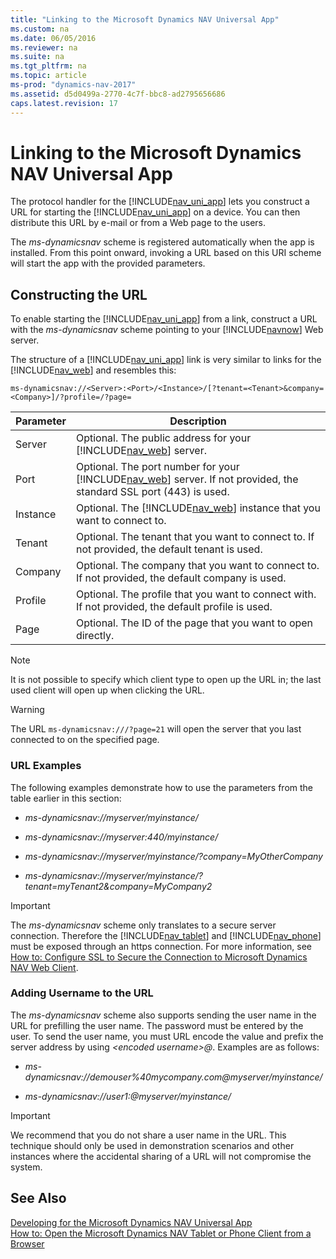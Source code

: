 ```yaml
---
title: "Linking to the Microsoft Dynamics NAV Universal App"
ms.custom: na
ms.date: 06/05/2016
ms.reviewer: na
ms.suite: na
ms.tgt_pltfrm: na
ms.topic: article
ms-prod: "dynamics-nav-2017"
ms.assetid: d5d0499a-2770-4c7f-bbc8-ad2795656686
caps.latest.revision: 17
---
```

# Linking to the Microsoft Dynamics NAV Universal App
The protocol handler for the [!INCLUDE[nav_uni_app](includes/nav_uni_app_md.md)] lets you construct a URL for starting the [!INCLUDE[nav_uni_app](includes/nav_uni_app_md.md)] on a device. You can then distribute this URL by e\-mail or from a Web page to the users.  
  
 The *ms\-dynamicsnav* scheme is registered automatically when the app is installed. From this point onward, invoking a URL based on this URI scheme will start the app with the provided parameters.  
  
## Constructing the URL  
 To enable starting the [!INCLUDE[nav_uni_app](includes/nav_uni_app_md.md)] from a link, construct a URL with the *ms\-dynamicsnav* scheme pointing to your [!INCLUDE[navnow](includes/navnow_md.md)] Web server.  
  
 The structure of a [!INCLUDE[nav_uni_app](includes/nav_uni_app_md.md)] link is very similar to links for the [!INCLUDE[nav_web](includes/nav_web_md.md)] and resembles this:  
  
 `ms-dynamicsnav://<Server>:<Port>/<Instance>/[?tenant=<Tenant>&company=<Company>]/?profile=/?page=`  
  
|Parameter|Description|  
|---------------|-----------------|  
|Server|Optional. The public address for your [!INCLUDE[nav_web](includes/nav_web_md.md)] server.|  
|Port|Optional. The port number for your [!INCLUDE[nav_web](includes/nav_web_md.md)] server. If not provided, the standard SSL port \(443\) is used.|  
|Instance|Optional. The [!INCLUDE[nav_web](includes/nav_web_md.md)] instance that you want to connect to.|  
|Tenant|Optional. The tenant that you want to connect to. If not provided, the default tenant is used.|  
|Company|Optional. The company that you want to connect to. If not provided, the default company is used.|  
|Profile|Optional. The profile that you want to connect with. If not provided, the default profile is used.|  
|Page|Optional. The ID of the page that you want to open directly.|  
  
> [!NOTE]  
>  It is not possible to specify which client type to open up the URL in; the last used client will open up when clicking the URL.  
  
> [!WARNING]  
>  The URL `ms-dynamicsnav:///?page=21` will open the server that you last connected to on the specified page.  
  
### URL Examples  
 The following examples demonstrate how to use the parameters from the table earlier in this section:  
  
-   *ms\-dynamicsnav:\/\/myserver\/myinstance\/*  
  
-   *ms\-dynamicsnav:\/\/myserver:440\/myinstance\/*  
  
-   *ms\-dynamicsnav:\/\/myserver\/myinstance\/?company\=MyOtherCompany*  
  
-   *ms\-dynamicsnav:\/\/myserver\/myinstance\/?tenant\=myTenant2&company\=MyCompany2*  
  
> [!IMPORTANT]  
>  The *ms\-dynamicsnav* scheme only translates to a secure server connection. Therefore the [!INCLUDE[nav_tablet](includes/nav_tablet_md.md)] and [!INCLUDE[nav_phone](includes/nav_phone_md.md)] must be exposed through an https connection. For more information, see [How to: Configure SSL to Secure the Connection to Microsoft Dynamics NAV Web Client](How%20to:%20Configure%20SSL%20to%20Secure%20the%20Connection%20to%20Microsoft%20Dynamics%20NAV%20Web%20Client.md).  
  
### Adding Username to the URL  
 The *ms\-dynamicsnav* scheme also supports sending the user name in the URL for prefilling the user name. The password must be entered by the user. To send the user name, you must URL encode the value and prefix the server address by using *\<encoded username\>@*. Examples are as follows:  
  
-   *ms\-dynamicsnav:\/\/demouser%40mycompany.com@myserver\/myinstance\/*  
  
-   *ms\-dynamicsnav:\/\/user1:@myserver\/myinstance\/*  
  
> [!IMPORTANT]  
>  We recommend that you do not share a user name in the URL. This technique should only be used in demonstration scenarios and other instances where the accidental sharing of a URL will not compromise the system.  
  
## See Also  
 [Developing for the Microsoft Dynamics NAV Universal App](Developing-for-the-Microsoft-Dynamics-NAV-Universal-App.md)   
 [How to: Open the Microsoft Dynamics NAV Tablet or Phone Client from a Browser](How%20to:%20Open%20the%20Microsoft%20Dynamics%20NAV%20Tablet%20or%20Phone%20Client%20from%20a%20Browser.md)